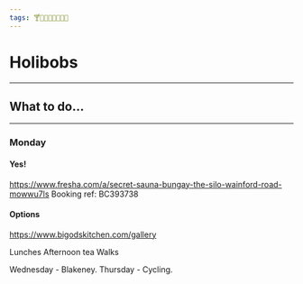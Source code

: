 ```yaml
---
tags: 🍸🌆🌇🐻🐸🌞😎🌴
---
```


# Holibobs
---

## What to do...
---


### Monday

#### Yes!

https://www.fresha.com/a/secret-sauna-bungay-the-silo-wainford-road-mowwu7ls
Booking ref: BC393738

#### Options

https://www.bigodskitchen.com/gallery

Lunches
Afternoon tea
Walks

Wednesday - Blakeney.
Thursday - Cycling.
